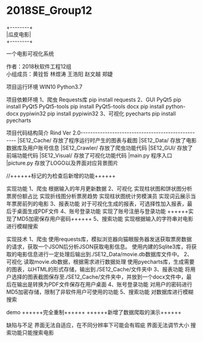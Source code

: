 # 2018SE_Group12

+--------+</br>
|瓜皮电影|</br>
+--------+</br>

一个电影可视化系统</br>

作者：2018秋软件工程12组</br>
小组成员：黄铨哲 林煜涛 王浩阳 赵文越 郑婕</br>

项目运行环境
WIN10 Python3.7

项目依赖环境
1、爬虫
	Requests库
		pip install requests
2、GUI
	PyQt5
		pip install PyQt5
	PyQt5-tools
		pip install PyQt5-tools
	docx
		pip install python-docx
	pypiwin32
		pip install pypiwin32
3、可视化
	pyecharts
		pip install pyecharts
		
项目代码结构简介
	Rind Ver 2.0---------------------------------------------------
					|SE12_Cache/	存放了程序运行时产生的图表与截图
					|SE12_Data/ 	存放了电影数据库及用户账号信息
					|SE12_Crawler/	存放了爬虫功能代码
					|SE12_GUI/		存放了前端功能代码
					|SE12_Visual/	存放了可视化功能代码
					|main.py 		程序入口
					|picture.py 	存放了LOGO以及界面对应背景图片
	
//++++++标记的为检查后新增的功能++++++

实现功能
1、爬虫
	根据输入的年月更新数据
2、可视化
	实现柱状图和饼状图分析票房份额占比
	实现折线图分析票房趋势
	实现柱状图统计劳模演员
	实现词云展示当年票房前列的电影
3、报表功能
	对于可视化生成的报表，可选择性加入报表，最后于桌面生成PDF文件
4、账号登录功能
	实现了账号注册与登录功能
	++++++实现了MD5加密保存用户密码++++++
5、搜索功能
	实现根据输入的字符串对电影进行模糊搜索

	
实现技术
1、爬虫
	使用requests库，模拟浏览器向猫眼服务器发送获取票房数据的请求，获取一个JSON后分析JSON获取电影信息。
	使用内建的Sqlite3库，将获取的电影信息进行一定处理后输出到./SE12_Data/movie.db数据库文件中。
2、可视化
	读取movie.db数据，根据需求进行数据处理
	使用pyecharts库，生成需要的图表，以HTML的形式存储，输出到./SE12_Cache/文件夹中
3、报表功能
	将用户选择的图表截图保存至./SE12_Cache/文件夹中，并放到一个docx文件中，最后在输出是转换为PDF文件保存在用户桌面
4、账号登录功能
	对用户的密码进行MD5加密存储，限制了非软件用户可使用的功能
5、搜索功能
	对数据库进行模糊搜索

demo
	++++++完全重制++++++
	++++++新增了数据爬取的演示++++++

缺陷与不足
	界面无法自适应，在不同分辨率下可能会有瑕疵
	界面无法调节大小
	搜索功能只能搜索电影
